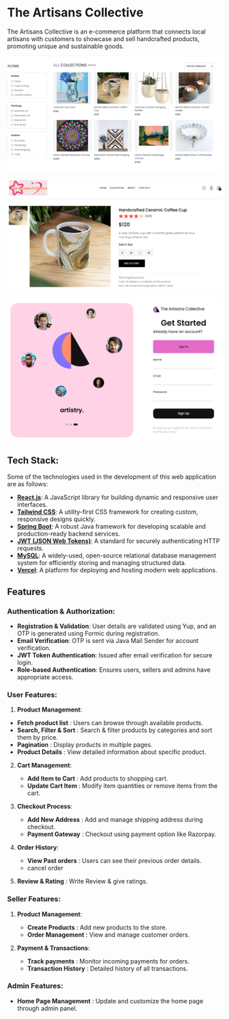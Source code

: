 # The Artisans Collective

The Artisans Collective is an e-commerce platform that connects local artisans with customers to showcase and sell handcrafted products, promoting unique and sustainable goods.

![Product-List](https://github.com/rangari-rani/The-Artisans-Collective/blob/e8dbbb7beb325a0e88b5ee0a23e19abe074288cd/art1.png)

![Product-Description](https://github.com/rangari-rani/The-Artisans-Collective/blob/e8dbbb7beb325a0e88b5ee0a23e19abe074288cd/art2.png)

![Login](https://github.com/rangari-rani/The-Artisans-Collective/blob/e8dbbb7beb325a0e88b5ee0a23e19abe074288cd/art4.png)

## Tech Stack:
Some of the technologies used in the development of this web application are as follows:

- **[React.js](https://reactjs.org/)**: A JavaScript library for building dynamic and responsive user interfaces.
- **[Tailwind CSS](https://tailwindcss.com/)**: A utility-first CSS framework for creating custom, responsive designs quickly.
- **[Spring Boot](https://spring.io/projects/spring-boot)**: A robust Java framework for developing scalable and production-ready backend services.
- **[JWT (JSON Web Tokens)](https://jwt.io/)**: A standard for securely authenticating HTTP requests.
- **[MySQL](https://www.mysql.com/)**: A widely-used, open-source relational database management system for efficiently storing and managing structured data.
- **[Vercel](https://vercel.com/)**: A platform for deploying and hosting modern web applications.

## Features

### Authentication & Authorization:
- **Registration & Validation**: User details are validated using Yup, and an OTP is generated using Formic during registration.
- **Email Verification**: OTP is sent via Java Mail Sender for account verification.
- **JWT Token Authentication**: Issued after email verification for secure login.
- **Role-based Authentication**: Ensures users, sellers and admins have appropriate access.

### User Features:
1. **Product Management**:
  - **Fetch product list** : Users can browse through available products.
  - **Search, Filter & Sort** : Search & filter products by categories and sort them by price.
  - **Pagination** : Display products in multiple pages.
  - **Product Details** : View detailed information about specific product.

2. **Cart Management**:
   - **Add Item to Cart** : Add products to shopping cart. 
   - **Update Cart Item** : Modify item quantities or remove items from the cart.

3. **Checkout Process**:
   - **Add New Address** : Add and manage shipping address during checkout.
   - **Payment Gateway** : Checkout using payment option like Razorpay.

4. **Order History**:
   - **View Past orders** : Users can see their previous order details.
   - cancel order

5. **Review & Rating** : Write Review & give ratings.

### Seller Features:
1. **Product Management**:
   - **Create Products** : Add new products to the store.
   - **Order Management** : View and manage customer orders.

2. **Payment & Transactions**:
   - **Track payments** : Monitor incoming payments for orders. 
   - **Transaction History** : Detailed history of all transactions.

### Admin Features:
- **Home Page Management** : Update and customize the home page through admin panel.






